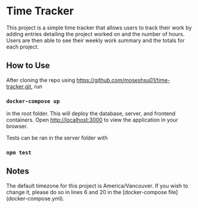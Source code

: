 # Time Tracker

This project is a simple time tracker that allows users to track their work by adding entries detailing the project worked on and the number of hours. Users are then able to see their weekly work summary and the totals for each project.

## How to Use

After cloning the repo using https://github.com/moseshsu01/time-tracker.git, run

### `docker-compose up`

in the root folder. This will deploy the database, server, and frontend containers.
Open [http://localhost:3000](http://localhost:3000) to view the application in your browser.

Tests can be ran in the server folder with

### `npm test`


## Notes

The default timezone for this project is America/Vancouver. If you wish to change it, please do so in lines 6 and 20 in the [docker-compose file] (docker-compose.yml).

